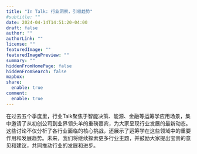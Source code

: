 ```yaml
---
title: "In Talk: 行业洞察，引领趋势"
#subtitle: ""
date: 2024-04-14T14:51:20-04:00
draft: false
author: ""
authorLink: ""
license: ""
featuredImage: ""
featuredImagePreview: ""
summary: ""
hiddenFromHomePage: false
hiddenFromSearch: false
mapbox:
share:
  enable: true
comment:
  enable: true
---
```


在过去五个季度里，行业Talk聚焦于智能决策、能源、金融等运筹学应用场景，集中邀请了从初创公司到业界领头羊的重磅嘉宾，为大家呈现行业发展的最新动态。这些讨论不仅分析了各行业面临的核心挑战，还展示了运筹学在这些领域中的重要作用和发展趋势。未来，我们将继续探索更多行业主题，并鼓励大家提出宝贵的意见和建议，共同推动行业的发展和进步。
